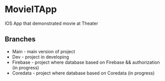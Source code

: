 # MovieITApp
IOS App that demonstrated movie at Theater 

## Branches
- Main - main version of project 
- Dev - project in developing
- Firebase - project where database based on Firebase && authorization (in progress)
- Coredata - project where database based on Coredata (in progress)

